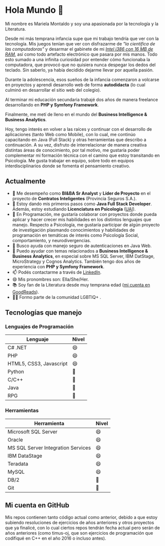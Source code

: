 # Hola Mundo 👋
Mi nombre es Mariela Montaldo y soy una apasionada por la tecnología y la Literatura. 

Desde mi más temprana infancia supe que mi trabajo tendría que ver con la tecnología. Mis juegos tenían que ver con disfrazarme de <i>"la científica de las computadoras"</i> y desarmar el gabinete de mi <i>[Intel i386 con 16 MB de RAM](https://en.wikipedia.org/wiki/I386)</i>, así como todo artefacto electrónico que pasara por mis manos. Todo esto sumado a una infinita curiosidad por entender cómo funcionaba la computadora, que provocó que no quisiera nunca despegar los dedos del teclado. Sin saberlo, ya había decidido dejarme llevar por aquella pasión.

Durante la adolescencia, esos sueños de la infancia comenzaron a volcarse en proyectos y aprendí desarrollo web de forma <b>autodidacta</b> (lo cual culminó en desarrollar el sitio web del colegio). 

Al terminar mi educación secundaria trabajé dos años de manera freelance desarrollando en <b>PHP y Symfony Framework</b>. 

Finalmente, me metí de lleno en el mundo del <b>Business Intelligence & Business Analytics</b>. 

Hoy, tengo interés en volver a las raíces y continuar con el desarrollo de aplicaciones (tanto Web como Mobile), con lo cual, me continúo capacitando en Java (Full Stack) y otras herramientas que describo a continuación. A su vez, disfruto de interrelacionar de manera creativa distintas áreas de conocimiento, por tal motivo, me gustaría poder complementar mi formación técnica con el camino que estoy transitando en Psicología. Me gusta trabajar en equipo, sobre todo en equipos interdisciplinarios donde se fomenta el pensamiento creativo.

## Actualmente

- 🔭 Me desempeño como <b>BI&BA Sr Analyst</b> y <b>Líder de Proyecto</b> en el proyecto de <b>Contratos Inteligentes</b> (Provincia Seguros S.A.).
- 🌱 Estoy dando mis primeros pasos como <b>Java Full Stack Developer</b>. Además, estoy estudiando <b>Licenciatura en Psicología</b> ([UAI](https://uai.edu.ar/facultades/psicolog%C3%ADa-y-relaciones-humanas/licenciatura-en-psicolog%C3%ADa/)).
- 👯 En Programación, me gustaría colaborar con proyectos donde pueda aplicar y hacer crecer mis habilidades en los distintos lenguajes que manejo. Respecto a Psicología, me gustaría participar de algún proyecto de investigación plasmando conocimientos y habilidades de programación en temáticas de interés como Psicología Social, comportamiento, y neurodivergencias.
- 🤔 Busco ayuda con manejo seguro de autenticaciones en Java Web.
- 💬 Puedo ayudar con temas relacionados a <b>Business Intelligence & Business Analytics</b>, en especial sobre MS SQL Server, IBM DatStage, MicroStrategy y Cognos Analytics. También tengo dos años de experiencia con <b>PHP y Symfony Framework</b>.
- 📫 Podés contactarme a través de [LinkedIn](https://www.linkedin.com/in/mmontaldo/).
- 😄 Mis pronombres son: Ella/She/Her.
- :books: Soy fan de la Literatura desde muy temprana edad ([mi cuenta en GoodReads](https://www.goodreads.com/user/show/76202148-mariela)).
- :rainbow_flag: Formo parte de la comunidad LGBTIQ+ .

## Tecnologías que manejo

### Lenguajes de Programación
| Lenguaje  | Nivel |
| ------------- | ------------- |
| C# .NET  | :smile:  |
| PHP  | :smile: |
| HTML5, CSS3, Javascript  | :smile:  |
| Python  | :slightly_smiling_face:  |
| C/C++  | :slightly_smiling_face:  |
| Java  | :slightly_smiling_face:  |
| RPG  | :slightly_smiling_face: |

### Herramientas
| Herramienta  | Nivel |
| ------------- | ------------- |
| Microsoft SQL Server  | :smile:  |
| Oracle  | :smile: |
| MS SQL Server Integration Services  | :smile: |
| IBM DataStage  | :smile: |
| Teradata  | :smile:  |
| MySQL  | :smile:  |
| DB/2  | :slightly_smiling_face:  |
| Git  | :slightly_smiling_face:  |

## Mi cuenta en GitHub
Mis repos contienen tanto código actual como anterior, debido a que estoy subiendo resoluciones de ejercicios de años anteriores y otros proyectos que ya finalicé, con lo cual ciertos repos tendrán fecha actual pero serán de años anteriores (como timus-oj, que son ejercicios de programación que codifiqué en C++ en el año 2016 o incluso antes).
